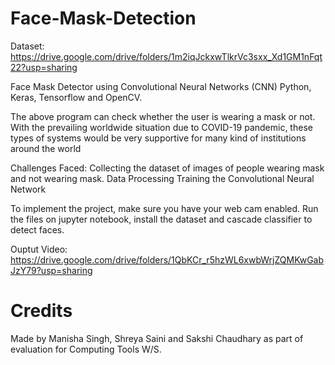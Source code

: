 # Face-Mask-Detection

Dataset: https://drive.google.com/drive/folders/1m2iqJckxwTlkrVc3sxx_Xd1GM1nFqt22?usp=sharing

Face Mask Detector using Convolutional Neural Networks (CNN) Python, Keras, Tensorflow and OpenCV.

The above program can check whether the user is wearing a mask or not. With the prevailing worldwide situation due to COVID-19 pandemic, these types of systems would be very supportive for many kind of institutions around the world

Challenges Faced:
Collecting the dataset of images of people wearing mask and not wearing mask. 
Data Processing
Training the Convolutional Neural Network

To implement the project, make sure you have your web cam enabled. Run the files on jupyter notebook, install the dataset and cascade classifier to detect faces.

Ouptut Video: https://drive.google.com/drive/folders/1QbKCr_r5hzWL6xwbWrjZQMKwGabJzY79?usp=sharing
# Credits
Made by Manisha Singh, Shreya Saini and Sakshi Chaudhary as part of evaluation for Computing Tools W/S. 
